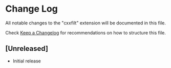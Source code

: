 # Change Log

All notable changes to the "cxxfilt" extension will be documented in this file.

Check [Keep a Changelog](http://keepachangelog.com/) for recommendations on how to structure this file.

## [Unreleased]

- Initial release